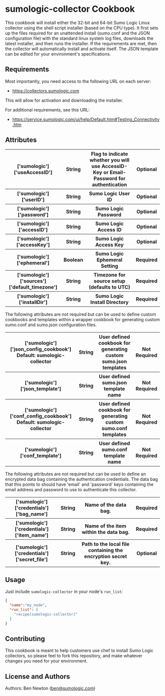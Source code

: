 sumologic-collector Cookbook
============================
This cookbook will install either the 32-bit and 64-bit Sumo Logic Linux collector using the shell script installer (based on the CPU type). It first sets up the files required for an unattended install (sumo.conf and the JSON configuration file) with the standard linux system log files, downloads the latest installer, and then runs the installer. If the requirements are met, then the collector will automatically install and activate itself. The JSON template can be edited for your environment's specifications.

Requirements
------------
Most importantly, you need access to the following URL on each server:
  - https://collectors.sumologic.com

This will allow for activation and downloading the installer.

For additional requirements, see this URL:
  - https://service.sumologic.com/ui/help/Default.htm#Testing_Connectivity.htm

Attributes
----------

<table>
  <tr>
    <th>['sumologic']['useAccessID']</th>
    <th>String</th>
    <th>Flag to indicate whether you will use AccessID-Key or Email-Password for authentication</th>
    <th>Optional</th>
  </tr>
  <tr>
    <th>['sumologic']['userID']</th>
    <th>String</th>
    <th>Sumo Logic User ID</th>
    <th>Optional</th>
  </tr>
  <tr>
    <th>['sumologic']['password']</th>
    <th>String</th>
    <th>Sumo Logic Password</th>
    <th>Optional</th>
  </tr>
  <tr>
    <th>['sumologic']['accessID']</th>
    <th>String</th>
    <th>Sumo Logic Access ID</th>
    <th>Optional</th>
  </tr>
  <tr>
    <th>['sumologic']['accessKey']</th>
    <th>String</th>
    <th>Sumo Logic Access Key</th>
    <th>Optional</th>
  </tr>
  <tr>
    <th>['sumologic']['ephemeral']</th>
    <th>Boolean</th>
    <th>Sumo Logic Ephemeral Setting</th>
    <th>Required</th>
  </tr>
  <tr>
    <th>['sumologic']['sources']['default_timezone']</th>
    <th>String</th>
    <th>Timezone for source setup (defaults to UTC)</th>
    <th>Required</th>
  </tr>
  <tr>
    <th>['sumologic']['installDir'] </th>
    <th>String</th>
    <th>Sumo Logic Install Directory</th>
    <th>Required</th>
  </tr>
</table>

The following attributes are not required but can be used to define custom cookbooks and templates 
within a wrapper cookbook for generating custom sumo.conf and sumo.json configuration files.
<table>
  <tr>
    <th>['sumologic']['json_config_cookbook'] Default: sumologic-collector</th>
    <th>String</th>
    <th>User defined cookbook for generating custom sumo.json templates</th>
    <th>Not Required</th>
  </tr>
  <tr>
    <th>['sumologic']['json_template']</th>
    <th>String</th>
    <th>User defined sumo.json template name</th>
    <th>Not Required</th>
  </tr>
  <tr>
    <th>['sumologic']['conf_config_cookbook'] Default: sumologic-collector</th>
    <th>String</th>
    <th>User defined cookbook for generating custom sumo.conf templates</th>
    <th>Not Required</th>
  </tr>
  <tr>
    <th>['sumologic']['conf_template'] </th>
    <th>String</th>
    <th>User defined sumo.conf template name</th>
    <th>Not Required</th>
  </tr>
</table>

The following attributes are not required but can be used to define an encrypted data bag containing the authentication credentials. The data bag that this points to should have 'email' and 'password' keys containing the email address and password to use to authenticate this collector. 

<table>
  <tr>
    <th>['sumologic']['credentials']['bag_name']</th>
    <th>String</th>
    <th>Name of the data bag.</th>
    <th>Required</th>
  </tr>
  <tr>
    <th>['sumologic']['credentials']['item_name']</th>
    <th>String</th>
    <th>Name of the item within the data bag. </th>
    <th>Required</th>
  </tr>
  <tr>
    <th>['sumologic']['credentials']['secret_file']</th>
    <th>String</th>
    <th>Path to the local file containing the encryption secret key.</th>
    <th>Optional</th>
  </tr>
</table>



Usage
-----

Just include `sumologic-collector` in your node's `run_list`:

```json
{
  "name":"my_node",
  "run_list": [
    "recipe[sumologic-collector]"
  ]
}
```

Contributing
------------
This cookbook is meant to help customers use chef to install Sumo Logic collectors, so please feel to fork this repository, and make whatever changes you need for your environment.


License and Authors
-------------------
Authors:
	Ben Newton (ben@sumologic.com)
